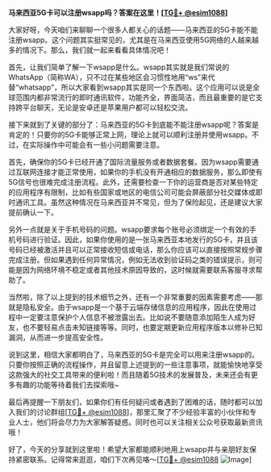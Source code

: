 **马来西亚5G卡可以注册wsapp吗？答案在这里！[[TG💪+ @esim1088](https://t.me/s/esim1088)]**

大家好呀，今天咱们来聊聊一个很多人都关心的话题——马来西亚的5G卡能不能注册wsapp。这个问题其实挺常见的，尤其是在马来西亚使用5G网络的人越来越多的情况下。那么，我们就一起来看看具体情况吧！

首先，让我们简单了解一下wsapp是什么。wsapp其实就是我们常说的WhatsApp（简称WA），只不过在某些地区会习惯性地用“ws”来代替“whatsapp”，所以大家看到wsapp其实是同一个东西啦。这个应用可以说是全球范围内都非常流行的即时通讯软件，功能齐全，界面简洁，而且最重要的是它支持跨平台聊天，无论是安卓还是苹果用户都可以轻松交流。

接下来就到了关键的部分了：马来西亚的5G卡到底能不能注册wsapp呢？答案是肯定的！只要你的5G卡能够正常上网，理论上就可以顺利注册并使用wsapp。不过，在实际操作中可能会有一些小问题需要注意。

首先，确保你的5G卡已经开通了国际流量服务或者数据套餐。因为wsapp需要通过互联网连接才能正常使用，如果你的手机没有开通相应的数据服务，那么即使有5G信号也很难完成注册流程。此外，还需要检查一下你的运营商是否对某些特定的应用程序有限制，比如有些国家或地区的电信公司可能会屏蔽部分社交媒体或即时通讯工具。虽然这种情况在马来西亚并不常见，但为了保险起见，还是建议大家提前确认一下。

另外一点就是关于手机号码的问题。wsapp要求每个账号必须绑定一个有效的手机号码进行验证。因此，如果你使用的是一张马来西亚本地发行的5G卡，并且该号码已经被激活并且可以正常接收短信或电话，那么你应该可以直接按照常规步骤完成注册。但如果遇到任何异常情况，例如无法收到验证码之类的错误提示，则可能是因为网络环境不稳定或者其他技术原因导致的，这时候就需要联系客服寻求帮助了。

当然啦，除了以上提到的技术细节之外，还有一个非常重要的因素需要考虑——那就是隐私安全。由于wsapp是一个基于云端存储信息的应用程序，因此在使用过程中一定要注意保护个人信息不被泄露出去。比如说不要随意添加陌生人成为好友，也不要轻易点击未知链接等等。同时，也要定期更新应用程序版本以修补已知漏洞，从而进一步提高安全性。

说到这里，相信大家都明白了，马来西亚的5G卡是完全可以用来注册wsapp的。只要你按照正确的流程操作，并且留意上述提到的一些注意事项，就能愉快地享受这款强大的社交工具带来的便利啦！而且随着5G技术的发展普及，未来还会有更多有趣的功能等待着我们去探索哦~

最后再提醒一下朋友们，如果你们有任何疑问或者遇到了困难的话，随时都可以加入我们的讨论群组[[TG💪+ @esim1088](https://t.me/s/esim1088)]，那里汇聚了不少经验丰富的小伙伴和专业人士，他们将会尽力为大家解答疑惑。同时也可以关注相关公众号获取最新资讯哦！

好了，今天的分享就到这里啦！希望大家都能顺利地用上wsapp并与亲朋好友保持紧密联系。记得常来逛逛，咱们下次再见咯～[[TG💪+ @esim1088](https://t.me/s/esim1088) ![Image](https://i.postimg.cc/4NQfJmqS/Snipaste-2025-05-13-00-14-12.png)]